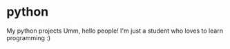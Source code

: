 # python
My python projects
Umm, hello people!
I'm just a student who loves to learn programming :)
